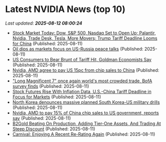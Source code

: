 # Latest NVIDIA News (top 10)
_Last updated: **2025-08-12 08:00:24**_

- [Stock Market Today: Dow, S&P 500, Nasdaq Set to Open Up; Palantir, Nvidia, Trade Desk, Tesla, More Movers; Trump Tariff Deadline Looms for China](https://biztoc.com/x/7c4473080a451b4c) (Published: 2025-08-11)
- [Oil dips as markets focus on US-Russia peace talks](https://biztoc.com/x/49417bff1d3a7b4c) (Published: 2025-08-11)
- [US Consumers to Bear Brunt of Tariff Hit, Goldman Economists Say](https://biztoc.com/x/1af5f660b1d48146) (Published: 2025-08-11)
- [Nvidia, AMD agree to pay US 15pc from chip sales to China](https://biztoc.com/x/93e400b1e6918c6b) (Published: 2025-08-11)
- ["Long Magnificent 7" once again world's most crowded trade, BofA survey finds](https://biztoc.com/x/7b4f8b4c1b0179ca) (Published: 2025-08-11)
- [Stock Futures Rise With Inflation Data, U.S.-China Tariff Deadline in Focus for Markets](https://biztoc.com/x/06e91a5196bc3d00) (Published: 2025-08-11)
- [North Korea denounces massive planned South Korea-US military drills](https://biztoc.com/x/055246bcb506b4ac) (Published: 2025-08-11)
- [Nvidia, AMD to pay 15% of China chip sales to US government, reports say](https://www.aljazeera.com/economy/2025/8/11/nvidia-amd-to-pay-15-of-china-chip-sales-to-us-government-reports-say) (Published: 2025-08-11)
- [B2Gold Beating On Production, Adding Tier-One Assets, And Trading At Steep Discount](https://biztoc.com/x/a20b4062ac57e9d8) (Published: 2025-08-11)
- [Carnival: Enjoying A Recent Re-Rating Again](https://biztoc.com/x/951e1972988609f0) (Published: 2025-08-11)
